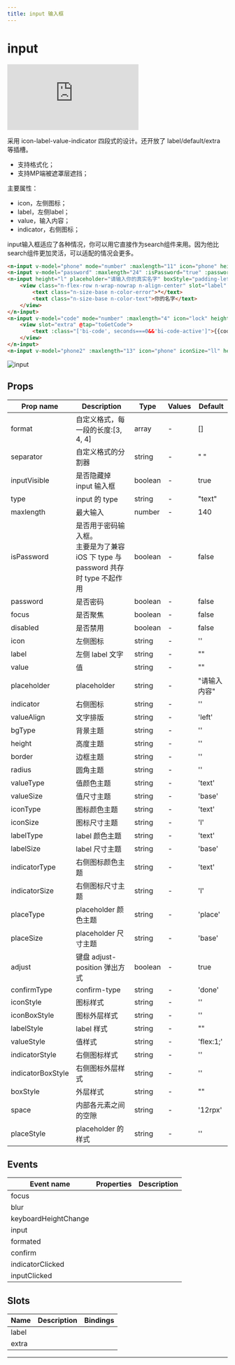 ```yaml
---
title: input 输入框
---
```


# input

<div class="demo-box">
	<iframe scrolling="auto" frameborder="0" src="https://npro.redou.vip/h5/#/pages/input/input" class="demo-box-iframe"></iframe>
</div>

采用 icon-label-value-indicator 四段式的设计。还开放了 label/default/extra 等插槽。

- 支持格式化；
- 支持MP端被遮罩层遮挡；

主要属性：

- icon，左侧图标；
- label，左侧label；
- value，输入内容；
- indicator，右侧图标；

input输入框适应了各种情况，你可以用它直接作为search组件来用。因为他比search组件更加灵活，可以适配的情况会更多。

```html
<n-input v-model="phone" mode="number" :maxlength="11" icon="phone" height="l" placeholder="输入手机号" space="20rpx" boxStyle="padding-left:10rpx;padding-right:10rpx;"></n-input>
<n-input v-model="password" :maxlength="24" :isPassword="true" :password="pwdNoVisible" :indicator="rightEye" icon="lock" height="l" placeholder="密码" space="20rpx" boxStyle="padding-left:10rpx;padding-right:10rpx;" @indicatorClicked="togglePwdVisible"></n-input>
<n-input height="l" placeholder="请输入你的真实名字" boxStyle="padding-left:10rpx;padding-right:10rpx;">
	<view class="n-flex-row n-wrap-nowrap n-align-center" slot="label" style="margin-right: 20rpx;">
		<text class="n-size-base n-color-error">*</text>
		<text class="n-size-base n-color-text">你的名字</text>
	</view>
</n-input>
<n-input v-model="code" mode="number" :maxlength="4" icon="lock" height="l" placeholder="四位验证码" space="20rpx" boxStyle="padding-left:10rpx;padding-right:10rpx;">
	<view slot="extra" @tap="toGetCode">
		<text :class="['bi-code', seconds===0&&'bi-code-active']">{{codeHintText}}</text>
	</view>
</n-input>
<n-input v-model="phone2" :maxlength="13" icon="phone" iconSize="ll" height="l" :format="[3,4,4]" placeholder="输入手机号" separator="-" space="20rpx" boxStyle="padding-left:10rpx;padding-right:10rpx;" valueStyle="font-size:36rpx;font-weight:700;"></n-input>
```

![input](/img/coms/input.jpg)

## Props

| Prop name         | Description                                                                         | Type    | Values | Default      |
| ----------------- | ----------------------------------------------------------------------------------- | ------- | ------ | ------------ |
| format            | 自定义格式，每一段的长度:[3, 4, 4]                                                  | array   | -      | []           |
| separator         | 自定义格式的分割器                                                                  | string  | -      | " "          |
| inputVisible      | 是否隐藏掉 input 输入框                                                             | boolean | -      | true         |
| type              | input 的 type                                                                       | string  | -      | "text"       |
| maxlength         | 最大输入                                                                            | number  | -      | 140          |
| isPassword        | 是否用于密码输入框。<br>主要是为了兼容 iOS 下 type 与 password 共存时 type 不起作用 | boolean | -      | false        |
| password          | 是否密码                                                                            | boolean | -      | false        |
| focus             | 是否聚焦                                                                            | boolean | -      | false        |
| disabled          | 是否禁用                                                                            | boolean | -      | false        |
| icon              | 左侧图标                                                                            | string  | -      | ''           |
| label             | 左侧 label 文字                                                                     | string  | -      | ""           |
| value             | 值                                                                                  | string  | -      | ""           |
| placeholder       | placeholder                                                                         | string  | -      | "请输入内容" |
| indicator         | 右侧图标                                                                            | string  | -      | ''           |
| valueAlign        | 文字排版                                                                            | string  | -      | 'left'       |
| bgType            | 背景主题                                                                            | string  | -      | ''           |
| height            | 高度主题                                                                            | string  | -      | ''           |
| border            | 边框主题                                                                            | string  | -      | ''           |
| radius            | 圆角主题                                                                            | string  | -      | ''           |
| valueType         | 值颜色主题                                                                          | string  | -      | 'text'       |
| valueSize         | 值尺寸主题                                                                          | string  | -      | 'base'       |
| iconType          | 图标颜色主题                                                                        | string  | -      | 'text'       |
| iconSize          | 图标尺寸主题                                                                        | string  | -      | 'l'          |
| labelType         | label 颜色主题                                                                      | string  | -      | 'text'       |
| labelSize         | label 尺寸主题                                                                      | string  | -      | 'base'       |
| indicatorType     | 右侧图标颜色主题                                                                    | string  | -      | 'text'       |
| indicatorSize     | 右侧图标尺寸主题                                                                    | string  | -      | 'l'          |
| placeType         | placeholder 颜色主题                                                                | string  | -      | 'place'      |
| placeSize         | placeholder 尺寸主题                                                                | string  | -      | 'base'       |
| adjust            | 键盘 adjust-position 弹出方式                                                       | boolean | -      | true         |
| confirmType       | confirm-type                                                                        | string  | -      | 'done'       |
| iconStyle         | 图标样式                                                                            | string  | -      | ''           |
| iconBoxStyle      | 图标外层样式                                                                        | string  | -      | ''           |
| labelStyle        | label 样式                                                                          | string  | -      | ""           |
| valueStyle        | 值样式                                                                              | string  | -      | 'flex:1;'    |
| indicatorStyle    | 右侧图标样式                                                                        | string  | -      | ''           |
| indicatorBoxStyle | 右侧图标外层样式                                                                    | string  | -      | ''           |
| boxStyle          | 外层样式                                                                            | string  | -      | ""           |
| space             | 内部各元素之间的空隙                                                                | string  | -      | '12rpx'      |
| placeStyle        | placeholder 的样式                                                                  | string  | -      | ''           |

## Events

| Event name           | Properties | Description |
| -------------------- | ---------- | ----------- |
| focus                |            |
| blur                 |            |
| keyboardHeightChange |            |
| input                |            |
| formated             |            |
| confirm              |            |
| indicatorClicked     |            |
| inputClicked         |            |

## Slots

| Name  | Description | Bindings |
| ----- | ----------- | -------- |
| label |             |          |
| extra |             |          |

---
